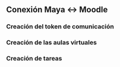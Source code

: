 ## Conexión Maya &harr; Moodle

### Creación del token de comunicación

### Creación de las aulas virtuales

### Creación de tareas